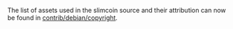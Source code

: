 The list of assets used in the slimcoin source and their attribution can now be found in [contrib/debian/copyright](../contrib/debian/copyright).
